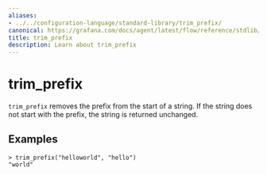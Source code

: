 ```yaml
---
aliases:
- ../../configuration-language/standard-library/trim_prefix/
canonical: https://grafana.com/docs/agent/latest/flow/reference/stdlib/trim_prefix/
title: trim_prefix
description: Learn about trim_prefix
---
```


# trim_prefix

`trim_prefix` removes the prefix from the start of a string. If the string does not start with the prefix, the string is returned unchanged.

## Examples

```river
> trim_prefix("helloworld", "hello")
"world"
```
